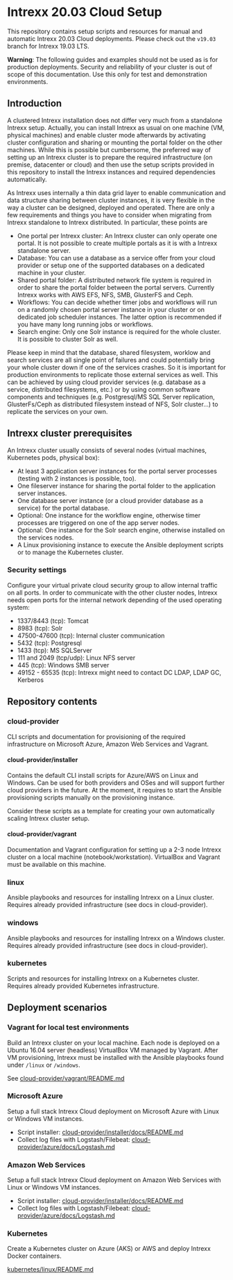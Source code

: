# Intrexx 20.03 Cloud Setup

This repository contains setup scripts and resources for manual and automatic Intrexx 20.03 Cloud deployments. Please check out the `v19.03` branch for Intrexx 19.03 LTS.

__Warning__:
The following guides and examples should not be used as is for production deployments. Security and reliability of your cluster is out of scope of this documentation. Use this only for test and demonstration environments.

## Introduction

A clustered Intrexx installation does not differ very much from a standalone Intrexx setup. Actually, you can install Intrexx as usual on one machine (VM, physical machines) and enable cluster mode afterwards by activating cluster configuration and sharing or mounting the portal folder on the other machines. While this is possible but cumbersome, the preferred way of setting up an Intrexx cluster is to prepare the required infrastructure (on premise, datacenter or cloud) and then use the setup scripts provided in this repository to install the Intrexx instances and required dependencies automatically.

As Intrexx uses internally a thin data grid layer to enable communication and data structure sharing between cluster instances, it is very flexible in the way a cluster can be designed, deployed and operated. There are only a few requirements and things you have to consider when migrating from Intrexx standalone to Intrexx distributed. In particular, these points are

- One portal per Intrexx cluster: An Intrexx cluster can only operate one portal. It is not possible to create multiple portals as it is with a Intrexx standalone server.
- Database: You can use a database as a service offer from your cloud provider or setup one of the supported databases on a dedicated machine in your cluster.
- Shared portal folder: A distributed network file system is required in order to share the portal folder between the portal servers. Currently Intrexx works with AWS EFS, NFS, SMB, GlusterFS and Ceph.
- Workflows: You can decide whether timer jobs and workflows will run on a randomly chosen portal server instance in your cluster or on dedicated job scheduler instances. The latter option is recommended if you have many long running jobs or workflows.
- Search engine: Only one Solr instance is required for the whole cluster. It is possible to cluster Solr as well.

Please keep in mind that the database, shared filesystem, worklow and search services are all single point of failures and could potentially bring your whole cluster down if one of the services crashes. So it is important for production environments to replicate those external services as well. This can be achieved by using cloud provider services (e.g. database as a service, distributed filesystems, etc.) or by using common software components and techniques (e.g. Postgresql/MS SQL Server replication, GlusterFs/Ceph as distributed filesystem instead of NFS, Solr cluster...) to replicate the services on your own.

## Intrexx cluster prerequisites

An Intrexx cluster usually consists of several nodes (virtual machines, Kubernetes pods, physical box):

- At least 3 application server instances for the portal server processes (testing with 2 instances is possible, too).
- One fileserver instance for sharing the portal folder to the application server instances.
- One database server instance (or a cloud provider database as a service) for the portal database.
- Optional: One instance for the workflow engine, otherwise timer processes are triggered on one of the app server nodes.
- Optional: One instance for the Solr search engine, otherwise installed on the services nodes.
- A Linux provisioning instance to execute the Ansible deployment scripts or to manage the Kubernetes cluster.

### Security settings

Configure your virtual private cloud security group to allow internal traffic on all ports. In order to communicate with the other cluster nodes, Intrexx needs open ports for the internal network depending of the used operating system:

- 1337/8443 (tcp): Tomcat
- 8983 (tcp): Solr
- 47500-47600 (tcp): Internal cluster communication
- 5432 (tcp): Postgresql
- 1433 (tcp): MS SQLServer
- 111 and 2049 (tcp/udp): Linux NFS server
- 445 (tcp): Windows SMB server
- 49152 - 65535 (tcp): Intrexx might need to contact DC LDAP, LDAP GC, Kerberos

## Repository contents

### cloud-provider

CLI scripts and documentation for provisioning of the required infrastructure on Microsoft Azure, Amazon Web Services and Vagrant.

#### cloud-provider/installer

Contains the default CLI install scripts for Azure/AWS on Linux and Windows. Can be used for both providers and OSes and will support further cloud providers in the future. At the moment, it requires to start the Ansible provisioning scripts manually on the provisioning instance.

Consider these scripts as a template for creating your own automatically scaling Intrexx cluster setup.

#### cloud-provider/vagrant

Documentation and Vagrant configuration for setting up a 2-3 node Intrexx cluster on a local machine (notebook/workstation). VirtualBox and Vagrant must be available on this machine.

### linux

Ansible playbooks and resources for installing Intrexx on a Linux cluster. Requires already provided infrastructure (see docs in cloud-provider).

### windows

Ansible playbooks and resources for installing Intrexx on a Windows cluster. Requires already provided infrastructure (see docs in cloud-provider).

### kubernetes

Scripts and resources for installing Intrexx on a Kubernetes cluster. Requires already provided Kubernetes infrastructure.

## Deployment scenarios

### Vagrant for local test environments

Build an Intrexx cluster on your local machine. Each node is deployed on a Ubuntu 16.04 server (headless) VirtualBox VM managed by Vagrant. After VM provisioning, Intrexx must be installed with the Ansible playbooks found under `/linux` or `/windows`.

See [cloud-provider/vagrant/README.md](cloud-provider/vagrant/README.md)

### Microsoft Azure

Setup a full stack Intrexx Cloud deployment on Microsoft Azure with Linux or Windows VM instances.

- Script installer: [cloud-provider/installer/docs/README.md](cloud-provider/installer/docs/README.md)
- Collect log files with Logstash/Filebeat: [cloud-provider/azure/docs/Logstash.md](cloud-provider/azure/docs/Logstash.md)

### Amazon Web Services

Setup a full stack Intrexx Cloud deployment on Amazon Web Services with Linux or Windows VM instances.

- Script installer: [cloud-provider/installer/docs/README.md](cloud-provider/installer/docs/README.md)
- Collect log files with Logstash/Filebeat: [cloud-provider/azure/docs/Logstash.md](cloud-provider/azure/docs/Logstash.md)

### Kubernetes

Create a Kubernetes cluster on Azure (AKS) or AWS and deploy Intrexx Docker containers.

[kubernetes/linux/README.md](kubernetes/linux/docs/README.md)